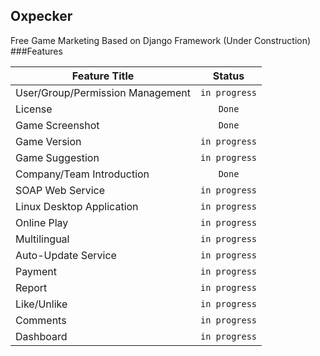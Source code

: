 ## Oxpecker
Free Game Marketing Based on Django Framework (Under Construction)
<br>
###Features

| Feature Title                       | Status        |
| ----------------------------------- |:-------------:|
| User/Group/Permission Management    | `in progress` |
| License                             | `Done`        |
| Game Screenshot                     | `Done`        |
| Game Version                        | `in progress` |
| Game Suggestion                     | `in progress` |
| Company/Team Introduction           | `Done`        |
| SOAP Web Service                    | `in progress` |
| Linux Desktop Application           | `in progress` |
| Online Play                         | `in progress` |
| Multilingual                        | `in progress` |
| Auto-Update Service                 | `in progress` |
| Payment                             | `in progress` |
| Report                              | `in progress` |
| Like/Unlike                         | `in progress` |
| Comments                            | `in progress` |
| Dashboard                           | `in progress` |
